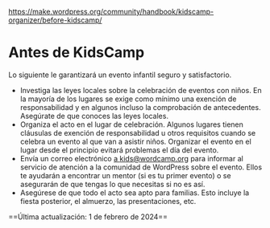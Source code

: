 https://make.wordpress.org/community/handbook/kidscamp-organizer/before-kidscamp/

# Antes de KidsCamp

Lo siguiente le garantizará un evento infantil seguro y satisfactorio.

- Investiga las leyes locales sobre la celebración de eventos con niños. En la mayoría de los lugares se exige como mínimo una exención de responsabilidad y en algunos incluso la comprobación de antecedentes. Asegúrate de que conoces las leyes locales.
- Organiza el acto en el lugar de celebración. Algunos lugares tienen cláusulas de exención de responsabilidad u otros requisitos cuando se celebra un evento al que van a asistir niños. Organizar el evento en el lugar desde el principio evitará problemas el día del evento.
- Envía un correo electrónico [a kids@wordcamp.org](mailto:kids@wordcamp.org) para informar al servicio de atención a la comunidad de WordPress sobre el evento. Ellos te ayudarán a encontrar un mentor (si es tu primer evento) o se asegurarán de que tengas lo que necesitas si no es así.
- Asegúrese de que todo el acto sea apto para familias. Esto incluye la fiesta posterior, el almuerzo, las presentaciones, etc.

==Última actualización: 1 de febrero de 2024==